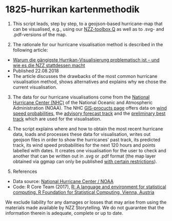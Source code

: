 # 1825-hurrikan kartenmethodik

1. This script leads, step by step, to a geojson-based hurricane-map that can be visualised, e.g., using our [NZZ-toolbox Q](https://www.nzz.ch/storytelling/tech/) as well as to .svg- and .pdf-versions of the map.

2. The rationale for our hurricane visualisation method is described in the following article:
  * [Warum die gängigste Hurrikan-Visualisierung problematisch ist – und wie es die NZZ stattdessen macht](https://nzz.ch/ld.1394033)
  * Published 22.08.2018
  * The article discusses the drawbacks of the most common hurricane visualisation method, shows alternatives and explains why we chose the current visualisation.

3. The data for our hurricane visualisations come from the [National Hurricane Center (NHC)](https://www.nhc.noaa.gov/) of the National Oceanic and Atmospheric Administration (NOAA). The NHC [GIS-procucts page](https://www.nhc.noaa.gov/gis/) offers data on [wind speed probabilities](https://www.nhc.noaa.gov/gis/archive_wsp.php?year=2018), the [advisory forecast track](https://www.nhc.noaa.gov/gis/archive_forecast.php?year=2018) and the [preliminary best track](https://www.nhc.noaa.gov/gis/archive_besttrack.php?year=2018) which are used for the visualisation.

4. The script explains where and how to obtain the most recent hurricane data, loads and processes these data for visualisation, writes out geojson files in order to show the hurricanes' past track, its predicted track, its wind speed probabilities for the next 120 hours and points labelled with dates. It creates one visualisation for the user to check and another that can be written out in .svg or .pdf format (the map layer obtained via ggmap can only be published [with certain restrictions](https://www.google.com/permissions/geoguidelines.html?hl=en&visit_id=1-636676747066554044-2011896175&rd=1)).

5. References
  * Data source: [National Hurricane Center / NOAA](https://www.nhc.noaa.gov/gis/)
  * Code: R Core Team (2017), [R: A language and environment for statistical computing. R Foundation for Statistical Computing, Vienna, Austria](http://www.R-project.org)


We exclude liability for any damages or losses that may arise from using the materials made available by NZZ Storytelling. We do not guarantee that the information therein is adequate, complete or up to date.
